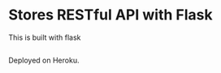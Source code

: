 # Stores RESTful API with Flask

This is built with flask

```python run.py
```
Deployed on Heroku.
